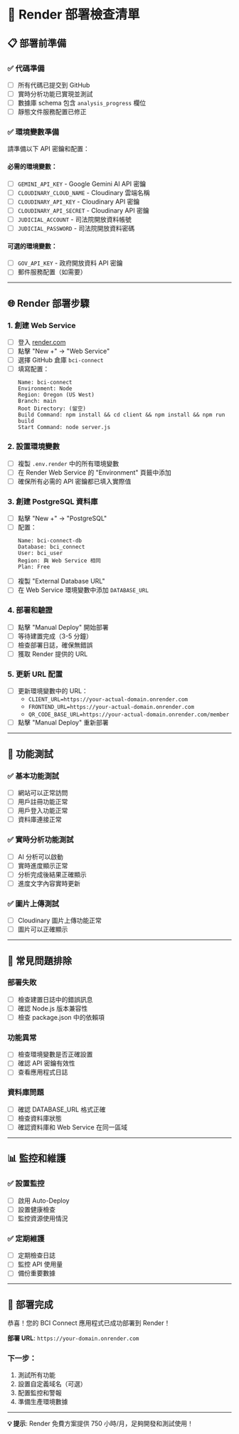 # 🚀 Render 部署檢查清單

## 📋 部署前準備

### ✅ 代碼準備
- [ ] 所有代碼已提交到 GitHub
- [ ] 實時分析功能已實現並測試
- [ ] 數據庫 schema 包含 `analysis_progress` 欄位
- [ ] 靜態文件服務配置已修正

### ✅ 環境變數準備
請準備以下 API 密鑰和配置：

#### 必需的環境變數：
- [ ] `GEMINI_API_KEY` - Google Gemini AI API 密鑰
- [ ] `CLOUDINARY_CLOUD_NAME` - Cloudinary 雲端名稱
- [ ] `CLOUDINARY_API_KEY` - Cloudinary API 密鑰
- [ ] `CLOUDINARY_API_SECRET` - Cloudinary API 密鑰
- [ ] `JUDICIAL_ACCOUNT` - 司法院開放資料帳號
- [ ] `JUDICIAL_PASSWORD` - 司法院開放資料密碼

#### 可選的環境變數：
- [ ] `GOV_API_KEY` - 政府開放資料 API 密鑰
- [ ] 郵件服務配置（如需要）

---

## 🌐 Render 部署步驟

### 1. 創建 Web Service
- [ ] 登入 [render.com](https://render.com)
- [ ] 點擊 "New +" → "Web Service"
- [ ] 選擇 GitHub 倉庫 `bci-connect`
- [ ] 填寫配置：
  ```
  Name: bci-connect
  Environment: Node
  Region: Oregon (US West)
  Branch: main
  Root Directory: (留空)
  Build Command: npm install && cd client && npm install && npm run build
  Start Command: node server.js
  ```

### 2. 設置環境變數
- [ ] 複製 `.env.render` 中的所有環境變數
- [ ] 在 Render Web Service 的 "Environment" 頁籤中添加
- [ ] 確保所有必需的 API 密鑰都已填入實際值

### 3. 創建 PostgreSQL 資料庫
- [ ] 點擊 "New +" → "PostgreSQL"
- [ ] 配置：
  ```
  Name: bci-connect-db
  Database: bci_connect
  User: bci_user
  Region: 與 Web Service 相同
  Plan: Free
  ```
- [ ] 複製 "External Database URL"
- [ ] 在 Web Service 環境變數中添加 `DATABASE_URL`

### 4. 部署和驗證
- [ ] 點擊 "Manual Deploy" 開始部署
- [ ] 等待建置完成（3-5 分鐘）
- [ ] 檢查部署日誌，確保無錯誤
- [ ] 獲取 Render 提供的 URL

### 5. 更新 URL 配置
- [ ] 更新環境變數中的 URL：
  - `CLIENT_URL=https://your-actual-domain.onrender.com`
  - `FRONTEND_URL=https://your-actual-domain.onrender.com`
  - `QR_CODE_BASE_URL=https://your-actual-domain.onrender.com/member`
- [ ] 點擊 "Manual Deploy" 重新部署

---

## 🧪 功能測試

### ✅ 基本功能測試
- [ ] 網站可以正常訪問
- [ ] 用戶註冊功能正常
- [ ] 用戶登入功能正常
- [ ] 資料庫連接正常

### ✅ 實時分析功能測試
- [ ] AI 分析可以啟動
- [ ] 實時進度顯示正常
- [ ] 分析完成後結果正確顯示
- [ ] 進度文字內容實時更新

### ✅ 圖片上傳測試
- [ ] Cloudinary 圖片上傳功能正常
- [ ] 圖片可以正確顯示

---

## 🔧 常見問題排除

### 部署失敗
- [ ] 檢查建置日誌中的錯誤訊息
- [ ] 確認 Node.js 版本兼容性
- [ ] 檢查 package.json 中的依賴項

### 功能異常
- [ ] 檢查環境變數是否正確設置
- [ ] 確認 API 密鑰有效性
- [ ] 查看應用程式日誌

### 資料庫問題
- [ ] 確認 DATABASE_URL 格式正確
- [ ] 檢查資料庫狀態
- [ ] 確認資料庫和 Web Service 在同一區域

---

## 📊 監控和維護

### ✅ 設置監控
- [ ] 啟用 Auto-Deploy
- [ ] 設置健康檢查
- [ ] 監控資源使用情況

### ✅ 定期維護
- [ ] 定期檢查日誌
- [ ] 監控 API 使用量
- [ ] 備份重要數據

---

## 🎉 部署完成

恭喜！您的 BCI Connect 應用程式已成功部署到 Render！

**部署 URL**: `https://your-domain.onrender.com`

### 下一步：
1. 測試所有功能
2. 設置自定義域名（可選）
3. 配置監控和警報
4. 準備生產環境數據

---

**💡 提示**: Render 免費方案提供 750 小時/月，足夠開發和測試使用！